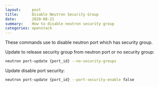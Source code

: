 ```yaml
---
layout:     post
title:      Disable Neutron Security Group 
date:       2020-08-21
summary:    How to disable neutron security group 
categories: openstack
---
```


These commands use to disable neutron port which has security group. 

Update to release security group from neutron port or no security group:
```bash
neutron port-update {port_id} --no-security-groups
```

Update disable port security:
```bash
neutron port-update {port_id} --port-security-enable false
```